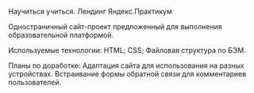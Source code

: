 Научиться учиться. Лендинг Яндекс.Практикум

Одностраничный сайт-проект предложенный для выполнения образовательной платформой.

Используемые технологии:
HTML;
CSS;
Файловая структура по БЭМ.

Планы по доработке:
Адаптация сайта для использования на разных устройствах.
Встраивание формы обратной связи для комментариев пользователей.

